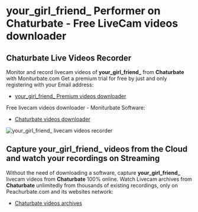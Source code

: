 # your_girl_friend_ Performer on Chaturbate - Free LiveCam videos downloader

## Chaturbate Live Videos Recorder

Monitor and record livecam videos of **your_girl_friend_** from **Chaturbate** with Moniturbate.com
Get a premium trial for free by just and only registering with your Email address:
* [your_girl_friend_ Premium videos downloader](https://moniturbate.com/request-demo-licence-key.html)

Free livecam videos downloader - Moniturbate Software:
* [Chaturbate videos downloader](https://moniturbate.com/moniturbate-download-software.html)

![your_girl_friend_ livecam videos recorder](https://peachurnet.com/templates/moniturbate-software.png)


## Capture your_girl_friend_ videos from the Cloud and watch your recordings on Streaming

Without the need of downloading a software, capture **your_girl_friend_** livecam videos from **Chaturbate** 100% online.
Watch Livecam archives from **Chaturbate** unlimitedly from thousands of existing recordings, only on Peachurbate.com and its websites network:
* [Chaturbate videos archives](https://peachurnet.com/)